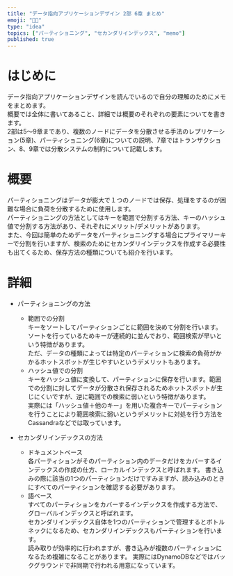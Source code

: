 ```yaml
---
title: "データ指向アプリケーションデザイン 2部 6章 まとめ"
emoji: "🚴🏽"
type: "idea"
topics: ["パーティショニング", "セカンダリインデックス", "memo"]
published: true
---
```

# はじめに
データ指向アプリケーションデザインを読んでいるので自分の理解のためにメモをまとめます。  
概要では全体に書いてあること、詳細では概要のそれぞれの要素についてを書きます。  
2部は5〜9章まであり、複数のノードにデータを分散させる手法のレプリケーション(5章)、パーティショニング(6章)についての説明、7章ではトランザクション、8、9章では分散システムの制約について記載します。

# 概要
パーティショニングはデータが膨大で１つのノードでは保存、処理をするのが困難な場合に負荷を分散するために使用します。  
パーティショニングの方法としてはキーを範囲で分割する方法、キーのハッシュ値で分割する方法があり、それぞれにメリット/デメリットがあります。  
また、今回は簡単のためデータをパーティショニングする場合にプライマリーキーで分割を行いますが、検索のためにセカンダリインデックスを作成する必要性も出てくるため、保存方法の種類についても紹介を行います。

# 詳細
- パーティショニングの方法
    - 範囲での分割  
  キーをソートしてパーティションごとに範囲を決めて分割を行います。ソートを行っているためキーが連続的に並んでおり、範囲検索が早いという特徴があります。  
  ただ、データの種類によっては特定のパーティションに検索の負荷がかかるホットスポットが生じやすいというデメリットもあります。
    - ハッシュ値での分割  
  キーをハッシュ値に変換して、パーティションに保存を行います。範囲での分割に対してデータが分散され保存されるためホットスポットが生じにくいですが、逆に範囲での検索に弱いという特徴があります。  
  実際には「ハッシュ値＋他のキー」を用いた複合キーでパーティションを行うことにより範囲検索に弱いというデメリットに対処を行う方法をCassandraなどでは取っています。


- セカンダリインデックスの方法
  - ドキュメントベース  
  各パーティションがそのパーティション内のデータだけをカバーするインデックスの作成の仕方、ローカルインデックスと呼ばれます。
  書き込みの際に該当の1つのパーティションだけですみますが、読み込みのときにすべてのパーティションを確認する必要があります。
  - 語ベース  
  すべてのパーティションをカバーするインデックスを作成する方法で、グローバルインデックスと呼ばれます。  
  セカンダリインデックス自体を1つのパーティションで管理するとボトルネックになるため、セカンダリインデックスもパーティションを行います。  
  読み取りが効率的に行われますが、書き込みが複数のパーティションになるため複雑になることがあります。
  実際にはDynamoDBなどではバックグラウンドで非同期で行われる用意になっています。
